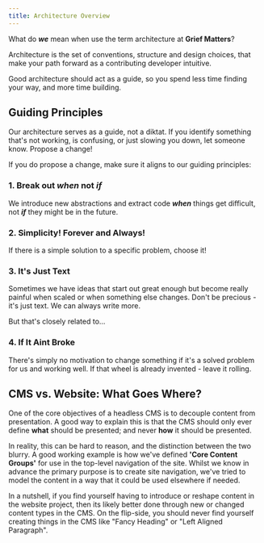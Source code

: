 ```yaml
---
title: Architecture Overview
---
```


What do **_we_** mean when use the term architecture at **Grief Matters**?

Architecture is the set of conventions, structure and design choices, that make your path forward as a contributing developer intuitive.

Good architecture should act as a guide, so you spend less time finding your way, and more time building.

## Guiding Principles

Our architecture serves as a guide, not a diktat. If you identify something that's not working, is confusing, or just slowing you down, let someone know. Propose a change!

If you do propose a change, make sure it aligns to our guiding principles:

### 1. Break out _when_ not _if_

We introduce new abstractions and extract code **_when_** things get difficult, not **_if_** they might be in the future.

### 2. Simplicity! Forever and Always!

If there is a simple solution to a specific problem, choose it!

### 3. It's Just Text

Sometimes we have ideas that start out great enough but become really painful when scaled or when something else changes. Don't be precious - it's just text. We can always write more.

But that's closely related to...

### 4. If It Aint Broke

There's simply no motivation to change something if it's a solved problem for us and working well. If that wheel is already invented - leave it rolling.

## CMS vs. Website: What Goes Where?

One of the core objectives of a headless CMS is to decouple content from presentation. A good way to explain this is that the CMS should only ever define **what** should be presented; and never **how** it should be presented.

In reality, this can be hard to reason, and the distinction between the two blurry. A good working example is how we've defined **'Core Content Groups'** for use in the top-level navigation of the site. Whilst we know in advance the primary purpose is to create site navigation, we've tried to model the content in a way that it could be used elsewhere if needed.

In a nutshell, if you find yourself having to introduce or reshape content in the website project, then its likely better done through new or changed content types in the CMS. On the flip-side, you should never find yourself creating things in the CMS like "Fancy Heading" or "Left Aligned Paragraph".
